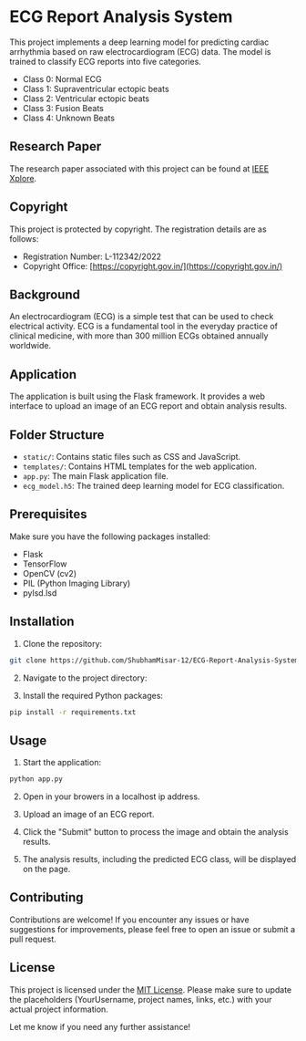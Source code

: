 # ECG Report Analysis System

This project implements a deep learning model for predicting cardiac arrhythmia based on raw electrocardiogram (ECG) data. The model is trained to classify ECG reports into five categories.

- Class 0: Normal ECG
- Class 1: Supraventricular ectopic beats
- Class 2: Ventricular ectopic beats
- Class 3: Fusion Beats
- Class 4: Unknown Beats

## Research Paper

The research paper associated with this project can be found at [IEEE Xplore](https://ieeexplore.ieee.org/document/9645917).

## Copyright

This project is protected by copyright. The registration details are as follows:

- Registration Number: L-112342/2022
- Copyright Office: [https://copyright.gov.in/](https://copyright.gov.in/)

## Background

An electrocardiogram (ECG) is a simple test that can be used to check electrical activity. ECG is a fundamental tool in the everyday practice of clinical medicine, with more than 300 million ECGs obtained annually worldwide.

## Application

The application is built using the Flask framework. It provides a web interface to upload an image of an ECG report and obtain analysis results.

## Folder Structure

- `static/`: Contains static files such as CSS and JavaScript.
- `templates/`: Contains HTML templates for the web application.
- `app.py`: The main Flask application file.
- `ecg_model.h5`: The trained deep learning model for ECG classification.

## Prerequisites

Make sure you have the following packages installed:

- Flask
- TensorFlow
- OpenCV (cv2)
- PIL (Python Imaging Library)
- pylsd.lsd

## Installation

1. Clone the repository:

```bash
git clone https://github.com/ShubhamMisar-12/ECG-Report-Analysis-System

```

2. Navigate to the project directory:

3. Install the required Python packages:

```bash
pip install -r requirements.txt
```

## Usage

1. Start the application:

```bash
python app.py

```

2. Open in your browers in a localhost ip address.

3. Upload an image of an ECG report.

4. Click the "Submit" button to process the image and obtain the analysis results.

5. The analysis results, including the predicted ECG class, will be displayed on the page.

## Contributing

Contributions are welcome! If you encounter any issues or have suggestions for improvements, please feel free to open an issue or submit a pull request.

## License

This project is licensed under the [MIT License](LICENSE).
Please make sure to update the placeholders (YourUsername, project names, links, etc.) with your actual project information.

Let me know if you need any further assistance!
